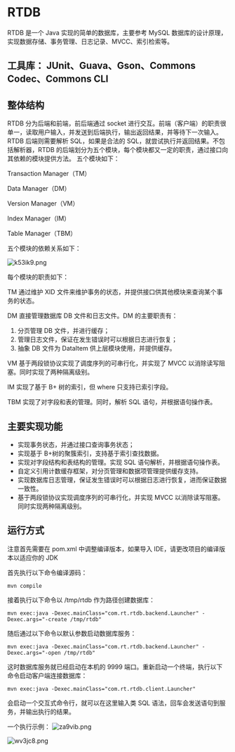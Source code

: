 # RTDB

RTDB 是一个 Java 实现的简单的数据库，主要参考 MySQL 数据库的设计原理，实现数据存储、事务管理、日志记录、MVCC、索引检索等。
## 工具库： JUnit、Guava、Gson、Commons Codec、Commons CLI
## 整体结构
RTDB 分为后端和前端，前后端通过 socket 进行交互。前端（客户端）的职责很单一，读取用户输入，并发送到后端执行，输出返回结果，并等待下一次输入。RTDB 后端则需要解析 SQL，如果是合法的 SQL，就尝试执行并返回结果。不包括解析器，RTDB 的后端划分为五个模块，每个模块都又一定的职责，通过接口向其依赖的模块提供方法。
五个模块如下：

Transaction Manager（TM）

Data Manager（DM）

Version Manager（VM）

Index Manager（IM）

Table Manager（TBM）


五个模块的依赖关系如下：

![k53ik9.png](https://files.catbox.moe/k53ik9.png)

每个模块的职责如下：

TM 通过维护 XID 文件来维护事务的状态，并提供接口供其他模块来查询某个事务的状态。

DM 直接管理数据库 DB 文件和日志文件。DM 的主要职责有：
  1) 分页管理 DB 文件，并进行缓存；
  2) 管理日志文件，保证在发生错误时可以根据日志进行恢复；
  3) 抽象 DB 文件为 DataItem 供上层模块使用，并提供缓存。
     
VM 基于两段锁协议实现了调度序列的可串行化，并实现了 MVCC 以消除读写阻塞。同时实现了两种隔离级别。

IM 实现了基于 B+ 树的索引，但 where 只支持已索引字段。

TBM 实现了对字段和表的管理。同时，解析 SQL 语句，并根据语句操作表。
## 主要实现功能
- 实现事务状态，并通过接口查询事务状态；
- 实现基于 B+树的聚簇索引，支持基于索引查找数据。
- 实现对字段结构和表结构的管理。实现 SQL 语句解析，并根据语句操作表。
- 自定义引用计数缓存框架，对分页管理和数据项管理提供缓存支持。
- 实现数据库日志管理，保证发生错误时可以根据日志进行恢复，进而保证数据一致性。
- 基于两段锁协议实现调度序列的可串行化，并实现 MVCC 以消除读写阻塞。同时实现两种隔离级别。

## 运行方式

注意首先需要在 pom.xml 中调整编译版本，如果导入 IDE，请更改项目的编译版本以适应你的 JDK

首先执行以下命令编译源码：

```shell
mvn compile
```

接着执行以下命令以 /tmp/rtdb 作为路径创建数据库：

```shell
mvn exec:java -Dexec.mainClass="com.rt.rtdb.backend.Launcher" -Dexec.args="-create /tmp/rtdb"
```

随后通过以下命令以默认参数启动数据库服务：

```shell
mvn exec:java -Dexec.mainClass="com.rt.rtdb.backend.Launcher" -Dexec.args="-open /tmp/rtdb"
```

这时数据库服务就已经启动在本机的 9999 端口。重新启动一个终端，执行以下命令启动客户端连接数据库：

```shell
mvn exec:java -Dexec.mainClass="com.rt.rtdb.client.Launcher"
```

会启动一个交互式命令行，就可以在这里输入类 SQL 语法，回车会发送语句到服务，并输出执行的结果。

一个执行示例：
![za9vib.png](https://files.catbox.moe/za9vib.png)

![wv3jc8.png](https://files.catbox.moe/wv3jc8.png)

